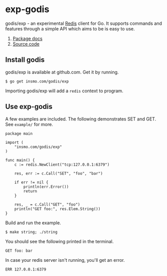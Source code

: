 # exp-godis

godis/exp - an experimental [Redis](http://redis.io) client
for Go. It supports commands and features through a simple
API which aims to be is easy to use.

1. [Package docs](http://go.pkgdoc.org/insmo.com/godis/exp)
2. [Source code](https://insmo.com/godis/exp)

## Install godis

godis/exp is available at github.com. Get it by running.

    $ go get insmo.com/godis/exp

Importing godis/exp will add a `redis` context to program.

## Use exp-godis

A few examples are included. The following demonstrates SET
and GET. See `example/` for more.

    package main

    import (
        "insmo.com/godis/exp"
    )

    func main() {
        c := redis.NewClient("tcp:127.0.0.1:6379")

        res, err := c.Call("SET", "foo", "bar")

        if err != nil {
            println(err.Error())
            return
        }

        res, _ = c.Call("GET", "foo")
        println("GET foo:", res.Elem.String())
    }

Build and run the example. 

    $ make string; ./string

You should see the following printed in the terminal.

    GET foo: bar 

In case your redis server isn't running, you'll get an
error.

    ERR 127.0.0.1:6379
